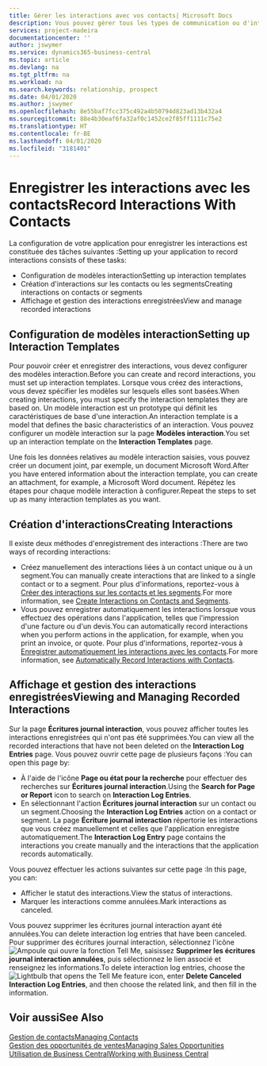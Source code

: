 ```yaml
---
title: Gérer les interactions avec vos contacts| Microsoft Docs
description: Vous pouvez gérer tous les types de communication ou d'interactions entre votre société et vos contacts. Par exemple, une communication par lettre, par téléphone, lors de réunions, etc.
services: project-madeira
documentationcenter: ''
author: jswymer
ms.service: dynamics365-business-central
ms.topic: article
ms.devlang: na
ms.tgt_pltfrm: na
ms.workload: na
ms.search.keywords: relationship, prospect
ms.date: 04/01/2020
ms.author: jswymer
ms.openlocfilehash: 8e55baf7fcc375c492a4b50794d823ad13b432a4
ms.sourcegitcommit: 88e4b30eaf6fa32af0c1452ce2f85ff1111c75e2
ms.translationtype: HT
ms.contentlocale: fr-BE
ms.lasthandoff: 04/01/2020
ms.locfileid: "3181401"
---
```

# <a name="record-interactions-with-contacts"></a><span data-ttu-id="47f06-103">Enregistrer les interactions avec les contacts</span><span class="sxs-lookup"><span data-stu-id="47f06-103">Record Interactions With Contacts</span></span>
<span data-ttu-id="47f06-104">La configuration de votre application pour enregistrer les interactions est constituée des tâches suivantes :</span><span class="sxs-lookup"><span data-stu-id="47f06-104">Setting up your application to record interactions consists of these tasks:</span></span>

* <span data-ttu-id="47f06-105">Configuration de modèles interaction</span><span class="sxs-lookup"><span data-stu-id="47f06-105">Setting up interaction templates</span></span>  
* <span data-ttu-id="47f06-106">Création d'interactions sur les contacts ou les segments</span><span class="sxs-lookup"><span data-stu-id="47f06-106">Creating interactions on contacts or segments</span></span>  
* <span data-ttu-id="47f06-107">Affichage et gestion des interactions enregistrées</span><span class="sxs-lookup"><span data-stu-id="47f06-107">View and manage recorded interactions</span></span>  

##  <a name="setting-up-interaction-templates"></a><span data-ttu-id="47f06-108">Configuration de modèles interaction</span><span class="sxs-lookup"><span data-stu-id="47f06-108">Setting up Interaction Templates</span></span>
<span data-ttu-id="47f06-109">Pour pouvoir créer et enregistrer des interactions, vous devez configurer des modèles interaction.</span><span class="sxs-lookup"><span data-stu-id="47f06-109">Before you can create and record interactions, you must set up interaction templates.</span></span> <span data-ttu-id="47f06-110">Lorsque vous créez des interactions, vous devez spécifier les modèles sur lesquels elles sont basées.</span><span class="sxs-lookup"><span data-stu-id="47f06-110">When creating interactions, you must specify the interaction templates they are based on.</span></span> <span data-ttu-id="47f06-111">Un modèle interaction est un prototype qui définit les caractéristiques de base d'une interaction.</span><span class="sxs-lookup"><span data-stu-id="47f06-111">An interaction template is a model that defines the basic characteristics of an interaction.</span></span>
<span data-ttu-id="47f06-112">Vous pouvez configurer un modèle interaction sur la page **Modèles interaction**.</span><span class="sxs-lookup"><span data-stu-id="47f06-112">You set up an interaction template on the **Interaction Templates** page.</span></span>

<span data-ttu-id="47f06-113">Une fois les données relatives au modèle interaction saisies, vous pouvez créer un document joint, par exemple, un document Microsoft Word.</span><span class="sxs-lookup"><span data-stu-id="47f06-113">After you have entered information about the interaction template, you can create an attachment, for example, a Microsoft Word document.</span></span> <span data-ttu-id="47f06-114">Répétez les étapes pour chaque modèle interaction à configurer.</span><span class="sxs-lookup"><span data-stu-id="47f06-114">Repeat the steps to set up as many interaction templates as you want.</span></span>  

## <a name="creating-interactions"></a><span data-ttu-id="47f06-115">Création d'interactions</span><span class="sxs-lookup"><span data-stu-id="47f06-115">Creating Interactions</span></span>
<span data-ttu-id="47f06-116">Il existe deux méthodes d'enregistrement des interactions :</span><span class="sxs-lookup"><span data-stu-id="47f06-116">There are two ways of recording interactions:</span></span>

* <span data-ttu-id="47f06-117">Créez manuellement des interactions liées à un contact unique ou à un segment.</span><span class="sxs-lookup"><span data-stu-id="47f06-117">You can manually create interactions that are linked to a single contact or to a segment.</span></span> <span data-ttu-id="47f06-118">Pour plus d'informations, reportez-vous à [Créer des interactions sur les contacts et les segments](marketing-how-create-interactions.md).</span><span class="sxs-lookup"><span data-stu-id="47f06-118">For more information, see [Create Interactions on Contacts and Segments](marketing-how-create-interactions.md).</span></span>  
* <span data-ttu-id="47f06-119">Vous pouvez enregistrer automatiquement les interactions lorsque vous effectuez des opérations dans l'application, telles que l'impression d'une facture ou d'un devis.</span><span class="sxs-lookup"><span data-stu-id="47f06-119">You can automatically record interactions when you perform actions in the application, for example, when you print an invoice, or quote.</span></span> <span data-ttu-id="47f06-120">Pour plus d'informations, reportez-vous à [Enregistrer automatiquement les interactions avec les contacts](marketing-auto-record-interactions.md).</span><span class="sxs-lookup"><span data-stu-id="47f06-120">For more information, see [Automatically Record Interactions with Contacts](marketing-auto-record-interactions.md).</span></span>

## <a name="viewing-and-managing-recorded-interactions"></a><span data-ttu-id="47f06-121">Affichage et gestion des interactions enregistrées</span><span class="sxs-lookup"><span data-stu-id="47f06-121">Viewing and Managing Recorded Interactions</span></span>
<span data-ttu-id="47f06-122">Sur la page **Écritures journal interaction**, vous pouvez afficher toutes les interactions enregistrées qui n'ont pas été supprimées.</span><span class="sxs-lookup"><span data-stu-id="47f06-122">You can view all the recorded interactions that have not been deleted on the **Interaction Log Entries** page.</span></span> <span data-ttu-id="47f06-123">Vous pouvez ouvrir cette page de plusieurs façons :</span><span class="sxs-lookup"><span data-stu-id="47f06-123">You can open this page by:</span></span>

* <span data-ttu-id="47f06-124">À l'aide de l'icône **Page ou état pour la recherche** pour effectuer des recherches sur **Écritures journal interaction**.</span><span class="sxs-lookup"><span data-stu-id="47f06-124">Using the **Search for Page or Report** icon to search on **Interaction Log Entries**.</span></span>
* <span data-ttu-id="47f06-125">En sélectionnant l'action **Écritures journal interaction** sur un contact ou un segment.</span><span class="sxs-lookup"><span data-stu-id="47f06-125">Choosing the **Interaction Log Entries** action on a contact or segment.</span></span>
  <span data-ttu-id="47f06-126">La page **Écriture journal interaction** répertorie les interactions que vous créez manuellement et celles que l'application enregistre automatiquement.</span><span class="sxs-lookup"><span data-stu-id="47f06-126">The **Interaction Log Entry** page contains the interactions you create manually and the interactions that the application records automatically.</span></span>

<span data-ttu-id="47f06-127">Vous pouvez effectuer les actions suivantes sur cette page :</span><span class="sxs-lookup"><span data-stu-id="47f06-127">In this page, you can:</span></span>

* <span data-ttu-id="47f06-128">Afficher le statut des interactions.</span><span class="sxs-lookup"><span data-stu-id="47f06-128">View the status of interactions.</span></span>
* <span data-ttu-id="47f06-129">Marquer les interactions comme annulées.</span><span class="sxs-lookup"><span data-stu-id="47f06-129">Mark interactions as canceled.</span></span>

<span data-ttu-id="47f06-130">Vous pouvez supprimer les écritures journal interaction ayant été annulées.</span><span class="sxs-lookup"><span data-stu-id="47f06-130">You can delete interaction log entries that have been canceled.</span></span> <span data-ttu-id="47f06-131">Pour supprimer des écritures journal interaction, sélectionnez l'icône ![Ampoule qui ouvre la fonction Tell Me](media/ui-search/search_small.png "Dites-moi ce que vous voulez faire"), saisissez **Supprimer les écritures journal interaction annulées**, puis sélectionnez le lien associé et renseignez les informations.</span><span class="sxs-lookup"><span data-stu-id="47f06-131">To delete interaction log entries, choose the ![Lightbulb that opens the Tell Me feature](media/ui-search/search_small.png "Tell me what you want to do") icon, enter **Delete Canceled Interaction Log Entries**, and then choose the related link, and then fill in the information.</span></span>

## <a name="see-also"></a><span data-ttu-id="47f06-132">Voir aussi</span><span class="sxs-lookup"><span data-stu-id="47f06-132">See Also</span></span>
[<span data-ttu-id="47f06-133">Gestion de contacts</span><span class="sxs-lookup"><span data-stu-id="47f06-133">Managing Contacts</span></span>](marketing-contacts.md)  
[<span data-ttu-id="47f06-134">Gestion des opportunités de ventes</span><span class="sxs-lookup"><span data-stu-id="47f06-134">Managing Sales Opportunities</span></span>](marketing-manage-sales-opportunities.md)  
[<span data-ttu-id="47f06-135">Utilisation de Business Central</span><span class="sxs-lookup"><span data-stu-id="47f06-135">Working with Business Central</span></span>](ui-work-product.md)  
